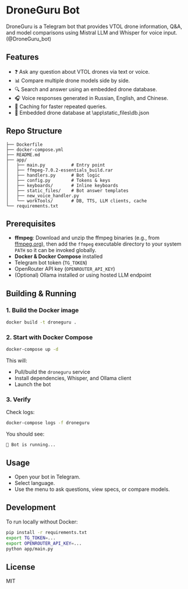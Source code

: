 # DroneGuru Bot

DroneGuru is a Telegram bot that provides VTOL drone information, Q\&A, and model comparisons using Mistral LLM and Whisper for voice input. (@DroneGuru_bot)

## Features

* ❓ Ask any question about VTOL drones via text or voice.
* 📊 Compare multiple drone models side by side.
* 🔍 Search and answer using an embedded drone database.
* 🎧 Voice responses generated in Russian, English, and Chinese.
* 🔄 Caching for faster repeated queries.
* 💾 Embedded drone database at \app\static_files\db.json

## Repo Structure

```
├── Dockerfile
├── docker-compose.yml
├── README.md
├── app/
│   ├── main.py          # Entry point
│   ├── ffmpeg-7.0.2-essentials_build.rar 
│   ├── handlers.py      # Bot logic
│   ├── config.py        # Tokens & keys
│   ├── keyboards/       # Inline keyboards
│   ├── static_files/    # Bot answer templates
│   ├── new_voice_handler.py
│   └── workTools/       # DB, TTS, LLM clients, cache
└── requirements.txt
```

## Prerequisites

* **ffmpeg**: Download and unzip the ffmpeg binaries (e.g., from [ffmpeg.org](https://ffmpeg.org/)), then add the `ffmpeg` executable directory to your system `PATH` so it can be invoked globally.
* **Docker & Docker Compose** installed
* Telegram bot token (`TG_TOKEN`)
* OpenRouter API key (`OPENROUTER_API_KEY`)
* (Optional) Ollama installed or using hosted LLM endpoint

## Building & Running

### 1. Build the Docker image

```bash
docker build -t droneguru .
```

### 2. Start with Docker Compose

```bash
docker-compose up -d
```

This will:

* Pull/build the `droneguru` service
* Install dependencies, Whisper, and Ollama client
* Launch the bot

### 3. Verify

Check logs:

```bash
docker-compose logs -f droneguru
```

You should see:

```
🚀 Bot is running...
```

## Usage

* Open your bot in Telegram.
* Select language.
* Use the menu to ask questions, view specs, or compare models.

## Development

To run locally without Docker:

```bash
pip install -r requirements.txt
export TG_TOKEN=...
export OPENROUTER_API_KEY=...
python app/main.py
```

## License

MIT
